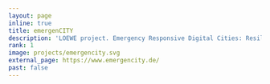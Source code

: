 ```yaml
---
layout: page
inline: true
title: emergenCITY
description: 'LOEWE project. Emergency Responsive Digital Cities: Resilient software infrastructures to protect smart cities from disasters.'
rank: 1
image: projects/emergencity.svg
external_page: https://www.emergencity.de/
past: false
---
```

